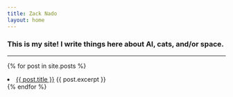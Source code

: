 ```yaml
---
title: Zack Nado
layout: home
---
```


### This is my site!  I write things here about AI, cats, and/or space.

* * *

{% for post in site.posts %}
  <li>
    <a href="{{ post.url }}">{{ post.title }}</a>
    {{ post.excerpt }}
  </li>
{% endfor %}
